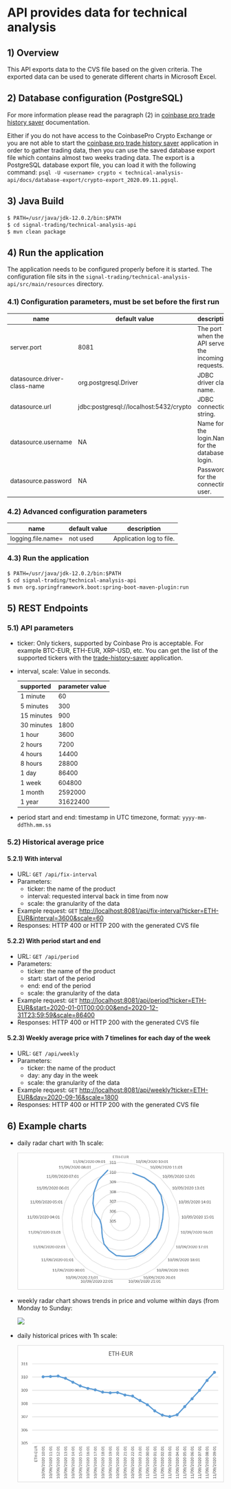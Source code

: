 # API provides data for technical analysis

## 1) Overview
This API exports data to the CVS file based on the given criteria.
The exported data can be used to generate different charts in Microsoft Excel.

## 2) Database configuration (PostgreSQL)
For more information please read the paragraph (2) in [coinbase pro trade history saver](../trade-history-saver) documentation.

Either if you do not have access to the CoinbasePro Crypto Exchange or you are not able to start the [coinbase pro trade history saver](../trade-history-saver) application in order to gather trading data, then you can use the saved database export file which contains almost two weeks trading data.
The export is a PostgreSQL database export file, you can load it with the following command: `psql -U <username> crypto < technical-analysis-api/docs/database-export/crypto-export_2020.09.11.pgsql`.
## 3) Java Build
~~~~
$ PATH=/usr/java/jdk-12.0.2/bin:$PATH
$ cd signal-trading/technical-analysis-api
$ mvn clean package
~~~~

## 4) Run the application
The application needs to be configured properly before it is started. The configuration file sits in the `signal-trading/technical-analysis-api/src/main/resources` directory.


### 4.1) Configuration parameters, must be set before the first run

|name|default value|description|
|---|---|---|
|server.port|8081|The port when the API serves the incoming requests.|
|datasource.driver-class-name|org.postgresql.Driver|JDBC driver class name.|
|datasource.url|jdbc:postgresql://localhost:5432/crypto|JDBC connection string.|
|datasource.username|NA|Name for the login.Name for the database login.|
|datasource.password|NA|Password for the connecting user.|

### 4.2) Advanced configuration parameters

|name|default value|description|
|---|---|---|
|logging.file.name=|not used|Application log to file.|

### 4.3) Run the application

~~~~
$ PATH=/usr/java/jdk-12.0.2/bin:$PATH
$ cd signal-trading/technical-analysis-api
$ mvn org.springframework.boot:spring-boot-maven-plugin:run
~~~~

## 5) REST Endpoints
### 5.1) API parameters
* ticker: Only tickers, supported by Coinbase Pro is acceptable. For example BTC-EUR, ETH-EUR, XRP-USD, etc. You can get the list of the supported tickers with the [trade-history-saver](../trade-history-saver) application.
* interval, scale: Value in seconds.

    |supported|parameter value|
    |---|---|
    |1 minute|60|
    |5 minutes|300|
    |15 minutes|900|
    |30 minutes|1800|
    |1 hour|3600|
    |2 hours|7200|
    |4 hours|14400|
    |8 hours|28800|
    |1 day|86400|
    |1 week|604800|
    |1 month|2592000|
    |1 year|31622400|

* period start and end: timestamp in UTC timezone, format: `yyyy-mm-ddThh.mm.ss`

### 5.2) Historical average price
#### 5.2.1) With interval
* URL: `GET /api/fix-interval`
* Parameters:
    * ticker: the name of the product
    * interval: requested interval back in time from now
    * scale: the granularity of the data
* Example request: `GET` [http://localhost:8081/api/fix-interval?ticker=ETH-EUR&interval=3600&scale=60](http://localhost:8081/api/fix-interval?ticker=ETH-EUR&interval=3600&scale=60)
* Responses: HTTP 400 or HTTP 200 with the generated CVS file

#### 5.2.2) With period start and end
* URL: `GET /api/period`
* Parameters:
    * ticker: the name of the product
    * start: start of the period
    * end: end of the period
    * scale: the granularity of the data
* Example request: `GET` [http://localhost:8081/api/period?ticker=ETH-EUR&start=2020-01-01T00:00:00&end=2020-12-31T23:59:59&scale=86400](http://localhost:8081/api/period?ticker=ETH-EUR&start=2020-01-01T00:00:00&end=2020-12-31T23:59:59&scale=86400)
* Responses: HTTP 400 or HTTP 200 with the generated CVS file

#### 5.2.3) Weekly average price with 7 timelines for each day of the week
* URL: `GET /api/weekly`
* Parameters:
    * ticker: the name of the product
    * day: any day in the week
    * scale: the granularity of the data
* Example request: `GET` [http://localhost:8081/api/weekly?ticker=ETH-EUR&day=2020-09-16&scale=1800](http://localhost:8081/api/weekly?ticker=ETH-EUR&day=2020-09-16&scale=1800)
* Responses: HTTP 400 or HTTP 200 with the generated CVS file

## 6) Example charts

* daily radar chart with 1h scale:

    ![](docs/example-chatrs/ETH-EUR%20daily%20radar%20chart.png)

* weekly radar chart shows trends in price and volume within days (from Monday to Sunday:

    ![](docs/aaa.png)

* daily historical prices with 1h scale:

    ![](docs/example-chatrs/ETH-EUR%20daily%20line%20chart.png)

